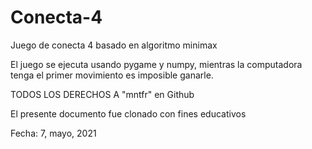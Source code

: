 # Conecta-4
Juego de conecta 4 basado en algoritmo minimax

El juego se ejecuta usando pygame y numpy, mientras la computadora tenga el primer movimiento es imposible ganarle.

TODOS LOS DERECHOS A "mntfr" en Github

El presente documento fue clonado con fines educativos

Fecha: 7, mayo, 2021